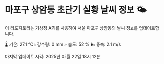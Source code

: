 
# 마포구 상암동 초단기 실황 날씨 정보 🌤️

이 리포지토리는 기상청 API를 사용하여 서울 마포구 상암동의 날씨 정보를 업데이트합니다. 

🌡️ 기온: 27.1 ℃
💧 강수량: 0 mm
💦 습도: 52 %
🌬️ 풍속: 2.1 m/s

마지막 업데이트 시각: 2025년 05월 22일 18시 12분    

